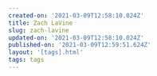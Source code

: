 ```yaml
---
created-on: '2021-03-09T12:58:10.024Z'
title: Zach LaVine
slug: zach-lavine
updated-on: '2021-03-09T12:58:10.024Z'
published-on: '2021-03-09T12:59:51.624Z'
layout: '[tags].html'
tags: tags
---
```



